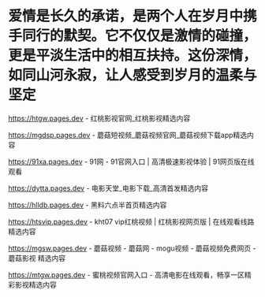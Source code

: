 # 爱情是长久的承诺，是两个人在岁月中携手同行的默契。它不仅仅是激情的碰撞，更是平淡生活中的相互扶持。这份深情，如同山河永寂，让人感受到岁月的温柔与坚定
https://htgw.pages.dev - 红桃影视官网_红桃影视精选内容

https://mgdsp.pages.dev - 蘑菇短视频_蘑菇视频官网_蘑菇视频下载app精选内容

https://91xa.pages.dev - 91网 - 91官网入口 | 高清极速影视体验 | 91网页版在线观看

https://dytta.pages.dev - 电影天堂_电影下载_高清首发精选内容

https://hlldb.pages.dev - 黑料六点半首页精选内容

https://htsvip.pages.dev - kht07 vip红桃视频 | 红桃影视网页版 | 在线观看线路精选内容

https://mgsw.pages.dev - 蘑菇视频 - 蘑菇网 - mogu视频 - 蘑菇视频免费网页 - 蘑菇影视 精选内容

https://mtgw.pages.dev - 蜜桃视频官网入口 - 高清电影在线观看，畅享一区精彩影视精选内容
